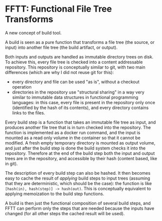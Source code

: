 # FFTT: Functional File Tree Transforms

A new concept of build tool.

A build is seen as a pure function that transforms a file tree (the source, or input) into another file tree (the build artifact, or output).

Both inputs and outputs are handled as immutable directory trees on disk.
To achieve this, every file tree is checked into a content addressable repository.
This repository is conceptually similar to git, with two main differences (which are why I did not reuse git for this):

* every directory and file can be used "as is", without a checkout operation
* directories in the repository use "structural sharing" in a way very similar to immutable data structures in functional programming languages: in this case, every file is present in the repository only once (identified by the hash of its contents), and every directory contains links to the files.

Every build step is a function that takes an immutable file tree as input, and produces another file tree that is in turn checked into the repository.
The function is implemented as a docker run command, and the input is mounted as a read only volume in the container so that it cannot be modified.
A fresh empty temporary directory is mounted as output volume, and just after the build step is done the build system checks it into the repository.
Therefore at the end of the build step both the input and output trees are in the repository, and accessible by their hash (content based, like in git).

The description of every build step can also be hashed.
It then becomes easy to cache the result of *applying* build steps to input trees (assuming that they are deterministic, which should be the case): the function is like `[hash(in), hash(step)] -> hash(out)`. This is conceptually equivalent to applying memoization to the build step functions.

A build is then just the functional composition of several build steps, and FFTT can perform only the steps that are needed because the inputs have changed (for all other steps the cached result will be used).
